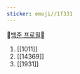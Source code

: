 ```yaml
---
sticker: emoji//1f331
---
```

🌱[백준 프로필](https://solved.ac/profile/eonjikiwi)🌱

1. [[1011]]
2. [[14369]]
3. [[1931]]